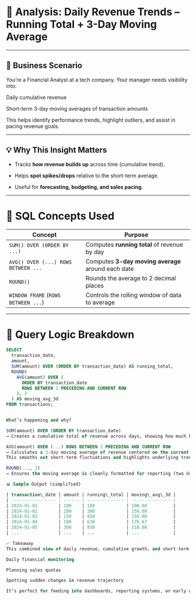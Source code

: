 # 🎯 Analysis: Daily Revenue Trends – Running Total + 3-Day Moving Average

---

## 🧠 Business Scenario
You’re a Financial Analyst at a tech company. Your manager needs visibility into:

Daily cumulative revenue

Short-term 3-day moving averages of transaction amounts

This helps identify performance trends, highlight outliers, and assist in pacing revenue goals.

---

## 💡 Why This Insight Matters

- Tracks **how revenue builds up** across time (cumulative trend).

- Helps **spot spikes/drops** relative to the short-term average.

- Useful for **forecasting, budgeting, and sales pacing**.

---

# 🧰 SQL Concepts Used

| Concept                             | Purpose                                            |
| ----------------------------------- | -------------------------------------------------- |
| `SUM() OVER (ORDER BY ...)`         | Computes **running total** of revenue by day       |
| `AVG() OVER (...) ROWS BETWEEN ...` | Computes **3-day moving average** around each date |
| `ROUND()`                           | Rounds the average to 2 decimal places             |
| `WINDOW FRAME` (`ROWS BETWEEN ...`) | Controls the rolling window of data to average     |

---

# 🧪 Query Logic Breakdown

```sql
SELECT 
  transaction_date,
  amount,
  SUM(amount) OVER (ORDER BY transaction_date) AS running_total,
  ROUND(
    AVG(amount) OVER (
      ORDER BY transaction_date
      ROWS BETWEEN 2 PRECEDING AND CURRENT ROW
    ), 2
  ) AS moving_avg_3d
FROM transactions;


What’s happening and why?

SUM(amount) OVER (ORDER BY transaction_date)
→ Creates a cumulative total of revenue across days, showing how much has been earned up to each date.

AVG(amount) OVER (...) ROWS BETWEEN 2 PRECEDING AND CURRENT ROW
→ Calculates a 3-day moving average of revenue centered on the current row, including the current date and two days prior.
This smooths out short-term fluctuations and highlights underlying trends.

ROUND(..., 2)
→ Ensures the moving average is cleanly formatted for reporting (two decimal places).

📊 Sample Output (simplified)

| transaction\_date | amount | running\_total | moving\_avg\_3d |
| ----------------- | ------ | -------------- | --------------- |
| 2024-01-01        | 100    | 100            | 100.00          |
| 2024-01-02        | 200    | 300            | 150.00          |
| 2024-01-03        | 150    | 450            | 150.00          |
| 2024-01-04        | 180    | 630            | 176.67          |
| 2024-01-05        | 300    | 930            | 210.00          |
| ...               | ...    | ...            | ...             |

✅ Takeaway
This combined view of daily revenue, cumulative growth, and short-term trends offers a powerful snapshot for:

Daily financial monitoring

Planning sales quotas

Spotting sudden changes in revenue trajectory

It’s perfect for feeding into dashboards, reporting systems, or early warning alerts for revenue dips.
